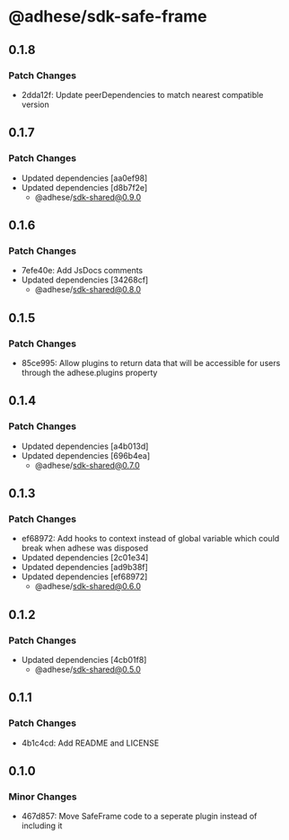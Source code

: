 # @adhese/sdk-safe-frame

## 0.1.8

### Patch Changes

- 2dda12f: Update peerDependencies to match nearest compatible version

## 0.1.7

### Patch Changes

- Updated dependencies [aa0ef98]
- Updated dependencies [d8b7f2e]
  - @adhese/sdk-shared@0.9.0

## 0.1.6

### Patch Changes

- 7efe40e: Add JsDocs comments
- Updated dependencies [34268cf]
  - @adhese/sdk-shared@0.8.0

## 0.1.5

### Patch Changes

- 85ce995: Allow plugins to return data that will be accessible for users through the adhese.plugins property

## 0.1.4

### Patch Changes

- Updated dependencies [a4b013d]
- Updated dependencies [696b4ea]
  - @adhese/sdk-shared@0.7.0

## 0.1.3

### Patch Changes

- ef68972: Add hooks to context instead of global variable which could break when adhese was disposed
- Updated dependencies [2c01e34]
- Updated dependencies [ad9b38f]
- Updated dependencies [ef68972]
  - @adhese/sdk-shared@0.6.0

## 0.1.2

### Patch Changes

- Updated dependencies [4cb01f8]
  - @adhese/sdk-shared@0.5.0

## 0.1.1

### Patch Changes

- 4b1c4cd: Add README and LICENSE

## 0.1.0

### Minor Changes

- 467d857: Move SafeFrame code to a seperate plugin instead of including it
